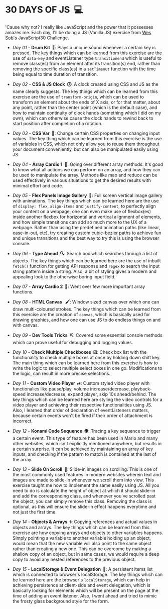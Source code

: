 # 30 DAYS OF JS &nbsp;💻

'Cause why not? I really like JavaScript and the power that it possesses amazes me. Each day, I'll be doing a JS (Vanilla JS) exercise from [Wes Sob's](https://github.com/wesbos/JavaScript30) JavaScript30 Challenge.

- *Day 01* - **Drum Kit &nbsp;🎵**: Plays a unique sound whenever a certain key is pressed. The key things which can be learned from this exercise are the use of ```data-key``` and eventListener type ```transitionend``` which is useful to remove class(es) from an element after its transition(s) end, rather than removing the specific class(es) in a ```setTimeout``` function with the time being equal to time duration of transition.

- *Day 02* - **CSS & JS Clock &nbsp;🕓**: A clock created using CSS and JS as the name clearly suggests. The key things which can be learned from this exercise are the use of ```transform-origin```, which can be used to transform an element about the ends of X axis, or for that matter, about any point, rather than the center point (which is the default case), and how to maintain continuity of clock hands (something which I did on my own), which can otherwise cause the clock hands to rewind back to start position after completion of a rotation.

- *Day 03* - **CSS Var &nbsp;🎨**: Change certain CSS properties on changing input values. The key thing which can be learned from this exercise is the use of variables in CSS, which not only allow you to reuse them throughout your document conveniently, but can also be manipulated easily using JS.

- *Day 04* - **Array Cardio 1 &nbsp;💪**: Going over different array methods. It's good to know what all actions we can perform on an array, and how they can be used to manipulate the array. Methods like map and reduce can be used effectively in various situations to get the desired results with minimal effort and code.

- *Day 05* - **Flex Panels Image Gallery &nbsp;🌆**: Full screen vertical image gallery with animations. The key things which can be learned here are the use of ```display: flex```, ```align-items``` and ```justify-content```, to perfectly align your content on a webpage, one can even make use of flexbox(es) inside another flexbox for horizontal and vertical alignment of elements, and how simple transitions can add so much more to the UX of a webpage. Rather than using the predefined animation paths (like linear, ease-in-out, etc), try creating custom cubic-bezier paths to achieve fun and unique transitions and the best way to try this is using the browser console.

- *Day 06* - **Type Ahead &nbsp;🔍**: Search box which searches through a list of objects. The key things which can be learned here are the use of inbuilt ```fetch()``` function for getting API response and ```regex``` to search the input string pattern inside a string. Also, a bit of styling gives a modern and appealing look to the otherwise boring input field.

- *Day 07* - **Array Cardio 2 &nbsp;💪**: Went over few more important array functions.

- *Day 08* - **HTML Canvas &nbsp; 🖌**: Window sized canvas over which one can draw multi-coloured strokes. The key things which can be learned from this exercise are the creation of ```canvas```, which is basically used for drawing graphics, and how one can use JS to do endless things on and with canvas.

- *Day 09* - **Dev Tools Tricks &nbsp;⛏**: Covered some essential console methods which can prove useful for debugging and logging values.

- *Day 10* - **Check Multiple Checkboxes &nbsp;☑**: Check box list with the functionality to check multiple boxes at once by holding down shift key. The main thing which can be learned here from this exercise is how to write the logic to select multiple select boxes in one go. Modifications to the logic, can result in more precise selections.

- *Day 11* - **Custom Video Player &nbsp;⏯**: Custom styled video player with functionalies like pause/play, volume increase/decrease, playback-speed increase/decrease, expand player, skip 10s ahead/behind. The key things which can be learned here are styling the video controls for a video player and achieving their respective functionalities using JS. Also, I learned that order of declaration of eventListeners matters, because certain events won't be fired if their order of attachment is incorrect.

- *Day 12* - **Konami Code Sequence &nbsp;👽**: Tracing a key sequence to trigger a certain event. This type of feature has been used in Mario and many other websites, which isn't explicitly mentioned anywhere, but results in a certain surprise. It can be achieved by maintaining an array of key inputs, and checking if the pattern to match is contained at the last of the array.

- *Day 13* - **Slide On Scroll &nbsp;📜**: Slide-in images on scrolling. This is one of the most commonly used features in modern websites wherein text and images are made to slide-in whenever we scroll them into view. This exercise taught me how to implement the same easily using JS. All you need to do is calculate the height of object at which it should slide-in and add the corresponding class, and whenever you've scrolled past the object, you can simply remove this class. Removing the class is optional, as this will ensure the slide-in effect happens everytime and not just the first time.

- *Day 14* - **Objects & Arrays &nbsp;🌀**: Copying references and actual values in objects and arrays. The key things which can be learned from this exercise are how copying arrays and objects to other variables happens. Simply pointing a variable to another variable holding up an object, would mean that the new variable will also point to the same object rather than creating a new one. This can be overcome by making a shallow copy of an object, but in same cases, we would require a deep copy to avoid any nested references to the previous object.

- *Day 15* - **LocalStorage & Event Delegation &nbsp;🏪**: A persistent items list which is connected to browser's localStorage. The key things which can be learned here are the browser's ```localStorage```, which can help in achieving persistence at client-side and event delegation, which is basically looking for elements which will be present on the page at the time of adding an event listener. Also, I went ahead and tried to mimic the frosty glass background style for the form.